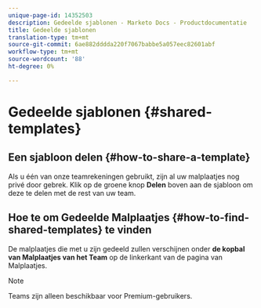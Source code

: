 ```yaml
---
unique-page-id: 14352503
description: Gedeelde sjablonen - Marketo Docs - Productdocumentatie
title: Gedeelde sjablonen
translation-type: tm+mt
source-git-commit: 6ae882dddda220f7067babbe5a057eec82601abf
workflow-type: tm+mt
source-wordcount: '88'
ht-degree: 0%

---
```



# Gedeelde sjablonen {#shared-templates}

## Een sjabloon delen {#how-to-share-a-template}

Als u één van onze teamrekeningen gebruikt, zijn al uw malplaatjes nog privé door gebrek. Klik op de groene knop **Delen** boven aan de sjabloon om deze te delen met de rest van uw team.

## Hoe te om Gedeelde Malplaatjes {#how-to-find-shared-templates} te vinden

De malplaatjes die met u zijn gedeeld zullen verschijnen onder **de kopbal van Malplaatjes van het Team** op de linkerkant van de pagina van Malplaatjes.

>[!NOTE]
>
>Teams zijn alleen beschikbaar voor Premium-gebruikers.
